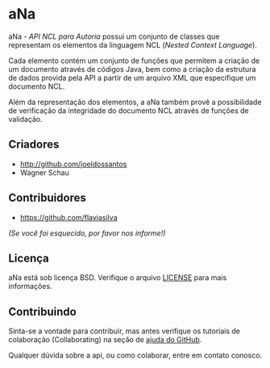 aNa
===

aNa - _API NCL para Autoria_ possui um conjunto de classes que representam os elementos da linguagem NCL (_Nested Context Language_).

Cada elemento contém um conjunto de funções que permitem a criação de um documento através de códigos Java, bem como a criação da estrutura de dados provida pela API a partir de um arquivo XML que especifique um documento NCL.

Além da representação dos elementos, a aNa também provê a possibilidade de verificação da integridade do documento NCL através de funções de validação.


Criadores
---------

- http://github.com/joeldossantos
- Wagner Schau


Contribuidores
--------------

- https://github.com/flaviasilva

_(Se você foi esquecido, por favor nos informe!)_


Licença
-------

aNa está sob licença BSD. Verifique o arquivo [LICENSE](https://github.com/joeldossantos/aNa/blob/master/LICENSE) para mais informações.


Contribuindo
------------

Sinta-se a vontade para contribuir, mas antes verifique os tutoriais de colaboração (Collaborating) na seção de [ajuda do GitHub](http://help.github.com/).

Qualquer dúvida sobre a api, ou como colaborar, entre em contato conosco.
